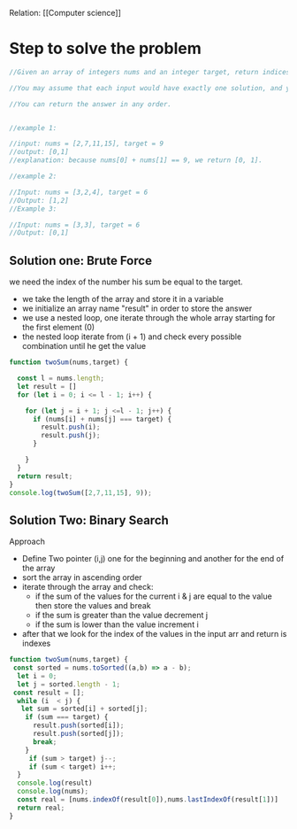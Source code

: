Relation: [[Computer science]]

# Step to solve the problem

```javascript
//Given an array of integers nums and an integer target, return indices of the two numbers such that they add up to target.

//You may assume that each input would have exactly one solution, and you may not use the same element twice.

//You can return the answer in any order.


//example 1:

//input: nums = [2,7,11,15], target = 9
//output: [0,1]
//explanation: because nums[0] + nums[1] == 9, we return [0, 1].

//example 2:

//Input: nums = [3,2,4], target = 6
//Output: [1,2]
//Example 3:

//Input: nums = [3,3], target = 6
//Output: [0,1]


```

## Solution one: Brute Force
we need the index of the number his sum be equal to the target.
- we take the length of the array and store it in a variable
- we initialize an array name "result" in order to store the answer
- we use a nested loop, one iterate through the whole array starting for the first element (0)
- the nested loop iterate from (i + 1) and check every possible combination until he get the value
```javascript
function twoSum(nums,target) {

  const l = nums.length;
  let result = []
  for (let i = 0; i <= l - 1; i++) {

    for (let j = i + 1; j <=l - 1; j++) {
      if (nums[i] + nums[j] === target) {
        result.push(i);
        result.push(j);
      }

    }
  }
  return result;
}
console.log(twoSum([2,7,11,15], 9));

```

## Solution Two: Binary Search

Approach
- Define Two pointer (i,j) one for the beginning and another for the end of the array
- sort the array in ascending order
- iterate through the array and check:
	- if the sum of the values for the current i & j are equal to the value then store the values and break
	- if the sum is greater than the value decrement j
	- if the sum is lower than the value increment i
- after that we look for the index of the values in the input arr and return is indexes 

```javascript
function twoSum(nums,target) {
 const sorted = nums.toSorted((a,b) => a - b);
  let i = 0;
  let j = sorted.length - 1;
 const result = [];
  while (i  < j) {
   let sum = sorted[i] + sorted[j];
    if (sum === target) {
      result.push(sorted[i]);
      result.push(sorted[j]);
      break;
    }
     if (sum > target) j--;
     if (sum < target) i++;
  }
  console.log(result)
  console.log(nums);
  const real = [nums.indexOf(result[0]),nums.lastIndexOf(result[1])]
  return real;
}
```